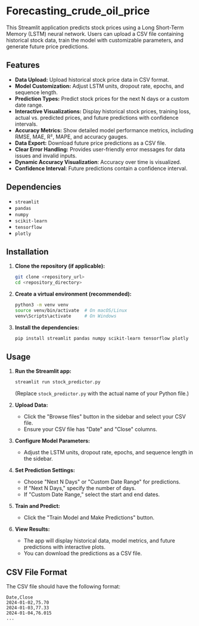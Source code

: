 # Forecasting_crude_oil_price

This Streamlit application predicts stock prices using a Long Short-Term Memory (LSTM) neural network. Users can upload a CSV file containing historical stock data, train the model with customizable parameters, and generate future price predictions.

## Features

-   **Data Upload:** Upload historical stock price data in CSV format.
-   **Model Customization:** Adjust LSTM units, dropout rate, epochs, and sequence length.
-   **Prediction Types:** Predict stock prices for the next N days or a custom date range.
-   **Interactive Visualizations:** Display historical stock prices, training loss, actual vs. predicted prices, and future predictions with confidence intervals.
-   **Accuracy Metrics:** Show detailed model performance metrics, including RMSE, MAE, R², MAPE, and accuracy gauges.
-   **Data Export:** Download future price predictions as a CSV file.
-   **Clear Error Handling:** Provides user-friendly error messages for data issues and invalid inputs.
-   **Dynamic Accuracy Visualization**: Accuracy over time is visualized.
-   **Confidence Interval**: Future predictions contain a confidence interval.

## Dependencies

-   `streamlit`
-   `pandas`
-   `numpy`
-   `scikit-learn`
-   `tensorflow`
-   `plotly`

## Installation

1.  **Clone the repository (if applicable):**

    ```bash
    git clone <repository_url>
    cd <repository_directory>
    ```

2.  **Create a virtual environment (recommended):**

    ```bash
    python3 -m venv venv
    source venv/bin/activate  # On macOS/Linux
    venv\Scripts\activate     # On Windows
    ```

3.  **Install the dependencies:**

    ```bash
    pip install streamlit pandas numpy scikit-learn tensorflow plotly
    ```

## Usage

1.  **Run the Streamlit app:**

    ```bash
    streamlit run stock_predictor.py
    ```

    (Replace `stock_predictor.py` with the actual name of your Python file.)

2.  **Upload Data:**
    * Click the "Browse files" button in the sidebar and select your CSV file.
    * Ensure your CSV file has "Date" and "Close" columns.

3.  **Configure Model Parameters:**
    * Adjust the LSTM units, dropout rate, epochs, and sequence length in the sidebar.

4.  **Set Prediction Settings:**
    * Choose "Next N Days" or "Custom Date Range" for predictions.
    * If "Next N Days," specify the number of days.
    * If "Custom Date Range," select the start and end dates.

5.  **Train and Predict:**
    * Click the "Train Model and Make Predictions" button.

6.  **View Results:**
    * The app will display historical data, model metrics, and future predictions with interactive plots.
    * You can download the predictions as a CSV file.

## CSV File Format

The CSV file should have the following format:

```csv
Date,Close
2024-01-02,75.70
2024-01-03,77.33
2024-01-04,76.015
...
